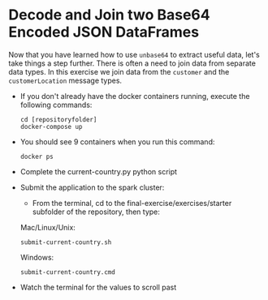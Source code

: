 # Decode and Join two Base64 Encoded JSON DataFrames

Now that you have learned how to use `unbase64` to extract useful data, let's take things a step further. There is often a need to join data from separate data types. In this exercise we join data from the `customer` and the `customerLocation` message types.

- If you don't already have the docker containers running, execute the following commands:

    ```
    cd [repositoryfolder]
    docker-compose up
    ```

- You should see 9 containers when you run this command:
    ```
    docker ps
    ```

- Complete the current-country.py python script
- Submit the application to the spark cluster:
     - From the terminal, cd to the final-exercise/exercises/starter subfolder of the repository, then type: 

    Mac/Linux/Unix:
     ```
     submit-current-country.sh
     ```

    Windows:
     ```
     submit-current-country.cmd
     ```   
- Watch the terminal for the values to scroll past 